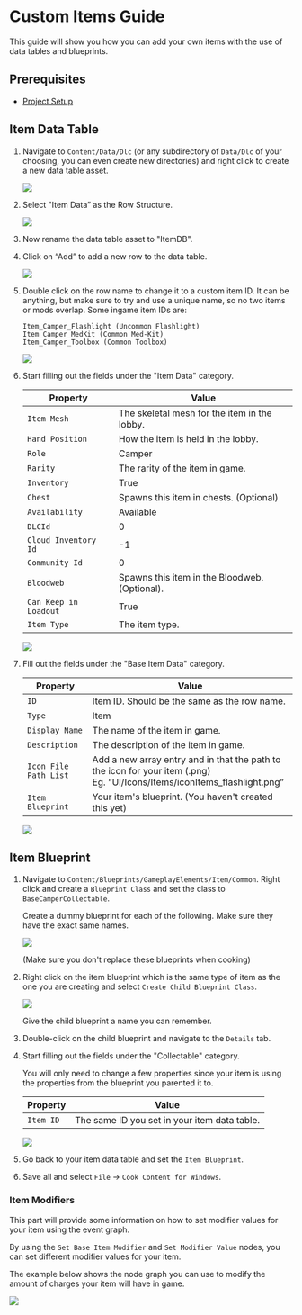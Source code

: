# Custom Items Guide

This guide will show you how you can add your own items with the use of data tables and blueprints.

## Prerequisites

- [Project Setup](../../Development/UnrealEngine/ProjectSetup.md)

## Item Data Table

1. Navigate to `Content/Data/Dlc` (or any subdirectory of `Data/Dlc` of your choosing, you can even create new directories) and right click to create a new data table asset.

    ![](https://media.discordapp.net/attachments/917649484450775061/934189728885010512/unknown.png)

2. Select "Item Data” as the Row Structure.

    ![](https://media.discordapp.net/attachments/917649484450775061/919373171168247888/unknown.png)

3. Now rename the data table asset to "ItemDB".
4. Click on “Add” to add a new row to the data table.

    ![](https://media.discordapp.net/attachments/917649484450775061/919373767136907314/unknown.png)

5. Double click on the row name to change it to a custom item ID. It can be anything, but make sure to try and use a unique name, so no two items or mods overlap. Some ingame item IDs are:
    ```
    Item_Camper_Flashlight (Uncommon Flashlight)
    Item_Camper_MedKit (Common Med-Kit)
    Item_Camper_Toolbox (Common Toolbox)
    ```

    ![](https://media.discordapp.net/attachments/917649484450775061/919375028695470100/unknown.png)

6. Start filling out the fields under the "Item Data" category.

    | Property | Value
    | --- | ----------- |
    | `Item Mesh` | The skeletal mesh for the item in the lobby.
    | `Hand Position` | How the item is held in the lobby.
    | `Role` | Camper
    | `Rarity` | The rarity of the item in game.
    | `Inventory` | True
    | `Chest` | Spawns this item in chests. (Optional)
    | `Availability` | Available
    | `DLCId` | 0
    | `Cloud Inventory Id` | -1
    | `Community Id` | 0
    | `Bloodweb` | Spawns this item in the Bloodweb. (Optional).
    | `Can Keep in Loadout` | True
    | `Item Type` | The item type.

    ![](https://media.discordapp.net/attachments/917649484450775061/919449056453996564/unknown.png)

7. Fill out the fields under the "Base Item Data" category.

    | Property | Value
    | --- | ----------- |
    | `ID` | Item ID. Should be the same as the row name.
    | `Type` | Item
    | `Display Name` | The name of the item in game.
    | `Description` | The description of the item in game.
    | `Icon File Path List` | Add a new array entry and in that the path to the icon for your item (.png) <br>Eg. “UI/Icons/Items/iconItems_flashlight.png”
    | `Item Blueprint` | Your item's blueprint. (You haven't created this yet)

    ![](https://media.discordapp.net/attachments/917649484450775061/919450838366289970/unknown.png)

## Item Blueprint

1. Navigate to `Content/Blueprints/GameplayElements/Item/Common`. Right click and create a `Blueprint Class` and set the class to `BaseCamperCollectable`. 

    Create a dummy blueprint for each of the following. Make sure they have the exact same names.

    ![](https://media.discordapp.net/attachments/917649484450775061/919458822194593792/unknown.png)

    (Make sure you don't replace these blueprints when cooking)

2. Right click on the item blueprint which is the same type of item as the one you are creating and select `Create Child Blueprint Class`.

    ![](https://media.discordapp.net/attachments/917649484450775061/919460281690767411/unknown.png)

    Give the child blueprint a name you can remember.

3. Double-click on the child blueprint and navigate to the `Details` tab.

4. Start filling out the fields under the "Collectable" category.

    You will only need to change a few properties since your item is using the properties from the blueprint you parented it to.

    | Property | Value
    | --- | ----------- |
    | `Item ID` | The same ID you set in your item data table.

    ![](https://media.discordapp.net/attachments/917649484450775061/919464030735847504/unknown.png)

5. Go back to your item data table and set the `Item Blueprint`.
6. Save all and select `File` → `Cook Content for Windows`.

### Item Modifiers
This part will provide some information on how to set modifier values for your item using the event graph.

By using the `Set Base Item Modifier` and `Set Modifier Value` nodes, you can set different modifier values for your item.

The example below shows the node graph you can use to modify the amount of charges your item will have in game.

![](https://media.discordapp.net/attachments/917649484450775061/919466835169148968/unknown.png)